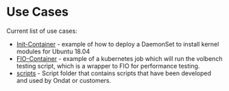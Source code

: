 # Use Cases

Current list of use cases:
- [Init-Container](./Init-Container) - example of how to deploy a DaemonSet to install kernel modules for Ubuntu 18.04
- [FIO-Container](./FIO-Container/) - example of a kubernetes job which will run the volbench testing script, which is a wrapper to FIO for performance testing.
- [scripts](./scripts/) - Script folder that contains scripts that have been developed and used by Ondat or customers.

